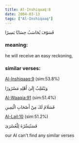 ```yaml
---
title: Al-Inshiqaaq:8
date: 2004-03-13
tags: ["Al-Inshiqaaq"]
---
```

فَسَوْفَ يُحَاسَبُ حِسَابًا يَسِيرًا
### meaning: 
he will receive an easy reckoning,
### similar verses: 

[Al-Inshiqaaq:9](/84/9) (sim:53.8%)

وَيَنْقَلِبُ إِلَىٰ أَهْلِهِ مَسْرُورًا

[Al-Waaqia:91](/56/91) (sim:51.4%)

فَسَلَامٌ لَكَ مِنْ أَصْحَابِ الْيَمِينِ

[Al-Lail:10](/92/10) (sim:51.2%)

فَسَنُيَسِّرُهُ لِلْعُسْرَىٰ

our AI can't find any similar verses

